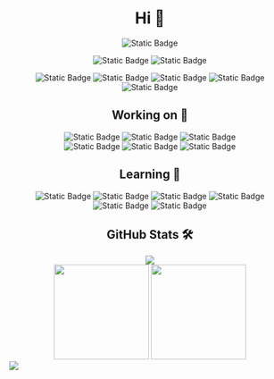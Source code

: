 <div align="center"><h1>Hi 👋</h1></div>

<div align="center">
  <a><img alt="Static Badge" src="https://komarev.com/ghpvc/?username=dilemmagx"></img></a>
  
  <a><img alt="Static Badge" src="https://img.shields.io/github/stars/dilemmagx?style=social"></img></a>
  <a><img alt="Static Badge" src="https://img.shields.io/github/followers/dilemmagx?style=social"></img></a>
  
  <a><img alt="Static Badge" src="https://img.shields.io/badge/DilemmaGx42093-000000?logo=x"></img></a>
  <a><img alt="Static Badge" src="https://img.shields.io/badge/DilemmaGX-pink?logo=bilibili&logoColor=blue"></img></a>
  <a><img alt="Static Badge" src="https://img.shields.io/badge/2931682554-blue?logo=tencentqq"></img></a>
  <a><img alt="Static Badge" src="https://img.shields.io/badge/gfxaj696-darkgreen?logo=wechat&logoColor=white"></img></a>
  <a><img alt="Static Badge" src="https://img.shields.io/badge/gfxaj@qq.com-coral?logo=gmail&logoColor=white"></img></a>
</div>

<div align="center"><h2>Working on 🤔</h1>

<div align="center">
  <a><img alt="Static Badge" src="https://img.shields.io/badge/Gandi-Animator.js-coral"></img></a>
  <a><img alt="Static Badge" src="https://img.shields.io/badge/Gandi-GpdPro.js-coral"></img></a>
  <a><img alt="Static Badge" src="https://img.shields.io/badge/Gandi-AcMath.js-coral"></img></a>
</div>

<div align="center">
  <a><img alt="Static Badge" src="https://img.shields.io/badge/Minecraft-Bare_Bones_Plus_Series-darkgreen"></img></a>
  <a><img alt="Static Badge" src="https://img.shields.io/badge/Minecraft-Bare_Bones_Plus_Reimagined_Series-darkgreen"></img></a>
  <a><img alt="Static Badge" src="https://img.shields.io/badge/Minecraft-Novi_Pack_Series-darkgreen"></img></a>
</div>

</div>

<div align="center"><h2>Learning 🔬</h1>

<div align="center">
  <a><img alt="Static Badge" src="https://img.shields.io/badge/HTML-E34F26?logo=html5&logoColor=white"></img></a>
  <a><img alt="Static Badge" src="https://img.shields.io/badge/CSS-1572B6?logo=css3&logoColor=white"></img></a>
  <a><img alt="Static Badge" src="https://img.shields.io/badge/JavaScript-F7DF1E?logo=javascript&logoColor=white"></img></a>
  <a><img alt="Static Badge" src="https://img.shields.io/badge/Scratch--vm-4D97FF?logo=scratch&logoColor=white"></img></a>
  <a><img alt="Static Badge" src="https://img.shields.io/badge/Three.js-000000?logo=three.js&logoColor=white"></img></a>
  <a><img alt="Static Badge" src="https://img.shields.io/badge/GSAP.js-88CE02?logo=greensock&logoColor=white"></img></a>
</div>

</div>

<div align="center"><h2>GitHub Stats 🛠️</h1></div>

<div align="center">
  <img  src="https://github-readme-streak-stats.herokuapp.com/?user=dilemmagx" />
</div>

<div align="center">
  <span>  </span>
  <img height="170px" src="https://github-readme-stats.vercel.app/api?username=dilemmagx" /><span>  </span><img height="170px" src="https://github-readme-stats.vercel.app/api/top-langs/?username=dilemmagx&layout=compact&langs_count=8" />
  <span>  </span>
</div>

<picture>
  <source media="(prefers-color-scheme: dark)" srcset="https://github-readme-activity-graph.vercel.app/graph?username=dilemmagx&theme=github" />
  <source media="(prefers-color-scheme: light), (prefers-color-scheme: no-preference)" srcset="https://github-readme-activity-graph.vercel.app/graph?username=dilemmagx&theme=github-light" />
  <img src="https://github-readme-activity-graph.vercel.app/graph?username=dilemmagx&theme=github-light" />
</picture>
